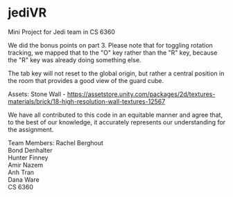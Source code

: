 # jediVR
Mini Project for Jedi team in CS 6360

We did the bonus points on part 3. Please note that for toggling rotation tracking, we mapped that to the "O" key rather than the "R" key, because the "R" key was already doing something else.

The tab key will not reset to the global origin, but rather a central position in the room that provides a good view of the guard cube.

Assets:
Stone Wall - https://assetstore.unity.com/packages/2d/textures-materials/brick/18-high-resolution-wall-textures-12567

We have all contributed to this code in an equitable manner and agree that, to the best of our knowledge, it accurately represents our understanding for the assignment.

Team Members:
Rachel Berghout\
Bond Denhalter\
Hunter Finney\
Amir Nazem\
Anh Tran\
Dana Ware\
CS 6360


